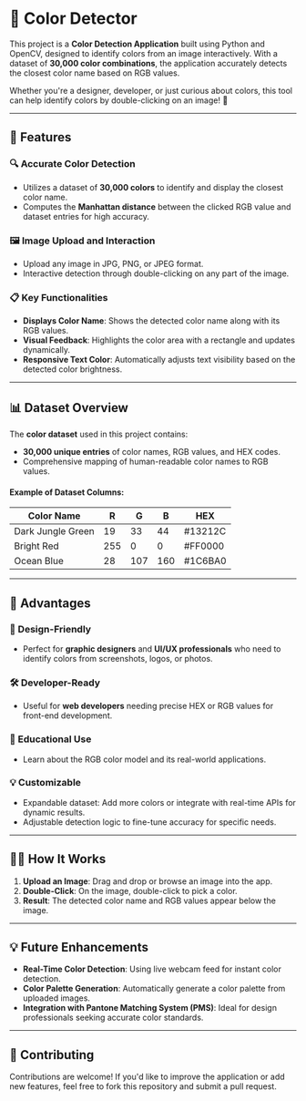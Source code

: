 # 🎨 Color Detector  

This project is a **Color Detection Application** built using Python and OpenCV, designed to identify colors from an image interactively. With a dataset of **30,000 color combinations**, the application accurately detects the closest color name based on RGB values.  

Whether you're a designer, developer, or just curious about colors, this tool can help identify colors by double-clicking on an image! 🌈  

---

## 🚀 Features  

### 🔍 Accurate Color Detection  
- Utilizes a dataset of **30,000 colors** to identify and display the closest color name.  
- Computes the **Manhattan distance** between the clicked RGB value and dataset entries for high accuracy.  

### 🖼️ Image Upload and Interaction  
- Upload any image in JPG, PNG, or JPEG format.  
- Interactive detection through double-clicking on any part of the image.  

### 📋 Key Functionalities  
- **Displays Color Name**: Shows the detected color name along with its RGB values.  
- **Visual Feedback**: Highlights the color area with a rectangle and updates dynamically.  
- **Responsive Text Color**: Automatically adjusts text visibility based on the detected color brightness.  

---

## 📊 Dataset Overview  

The **color dataset** used in this project contains:  
- **30,000 unique entries** of color names, RGB values, and HEX codes.  
- Comprehensive mapping of human-readable color names to RGB values.  

#### Example of Dataset Columns:  
| Color Name       | R   | G   | B   | HEX       |  
|------------------|-----|-----|-----|-----------|  
| Dark Jungle Green| 19  | 33  | 44  | #13212C   |  
| Bright Red       | 255 | 0   | 0   | #FF0000   |  
| Ocean Blue       | 28  | 107 | 160 | #1C6BA0   |  

---

## 🌟 Advantages  

### 🎨 Design-Friendly  
- Perfect for **graphic designers** and **UI/UX professionals** who need to identify colors from screenshots, logos, or photos.  

### 🛠️ Developer-Ready  
- Useful for **web developers** needing precise HEX or RGB values for front-end development.  

### 🔬 Educational Use  
- Learn about the RGB color model and its real-world applications.  

### 💡 Customizable  
- Expandable dataset: Add more colors or integrate with real-time APIs for dynamic results.  
- Adjustable detection logic to fine-tune accuracy for specific needs.  

---
## 🧑‍💻 How It Works  
1. **Upload an Image**: Drag and drop or browse an image into the app.  
2. **Double-Click**: On the image, double-click to pick a color.  
3. **Result**: The detected color name and RGB values appear below the image.  

---

## 💡 Future Enhancements  
- **Real-Time Color Detection**: Using live webcam feed for instant color detection.  
- **Color Palette Generation**: Automatically generate a color palette from uploaded images.  
- **Integration with Pantone Matching System (PMS)**: Ideal for design professionals seeking accurate color standards.  

---

## 🤝 Contributing  

Contributions are welcome! If you'd like to improve the application or add new features, feel free to fork this repository and submit a pull request.  

